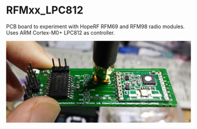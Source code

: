# RFMxx_LPC812
PCB board to experiment with HopeRF RFM69 and RFM98 radio modules. Uses ARM Cortex-M0+ LPC812 as controller.

![populated RFM69HW version of the PCB](./doc/rfm69hw_board_populated.jpg)

